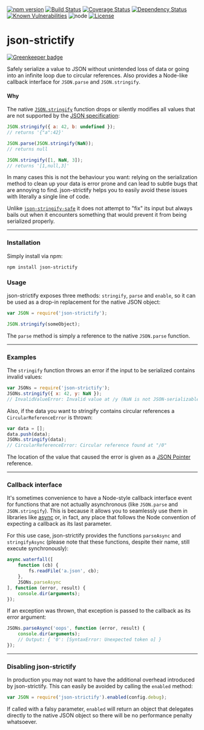 [![npm version](http://img.shields.io/npm/v/json-strictify.svg?style=flat-square)](http://badge.fury.io/js/json-strictify)
[![Build Status](http://img.shields.io/travis/pigulla/json-strictify.svg?style=flat-square)](https://travis-ci.org/pigulla/json-strictify)
[![Coverage Status](https://img.shields.io/coveralls/pigulla/json-strictify.svg?style=flat-square)](https://coveralls.io/r/pigulla/json-strictify)
[![Dependency Status](https://david-dm.org/pigulla/json-strictify.svg?style=flat-square)](https://david-dm.org/pigulla/json-strictify)
[![Known Vulnerabilities](https://snyk.io/test/github/pigulla/json-strictify/badge.svg?style=flat-square)](https://snyk.io/test/github/pigulla/json-strictify)
![node](https://img.shields.io/node/v/json-strictify.svg?maxAge=2592000&style=flat-square)
[![License](https://img.shields.io/npm/l/json-strictify.svg?maxAge=2592000&style=flat-square)](https://github.com/pigulla/json-strictify/blob/master/LICENSE)

# json-strictify

[![Greenkeeper badge](https://badges.greenkeeper.io/pigulla/json-strictify.svg)](https://greenkeeper.io/)

Safely serialize a value to JSON without unintended loss of data or going into an infinite loop due to circular references. Also provides a Node-like callback interface for `JSON.parse` and `JSON.stringify`.

#### Why

The native [`JSON.stringify`](https://developer.mozilla.org/en-US/docs/Web/JavaScript/Reference/Global_Objects/JSON/stringify) function drops or silently modifies all values that are not supported by the [JSON specification](http://www.ecma-international.org/publications/files/ECMA-ST/ECMA-404.pdf):

```js
JSON.stringify({ a: 42, b: undefined });
// returns '{"a":42}'

JSON.parse(JSON.stringify(NaN));
// returns null

JSON.stringify([1, NaN, 3]);
// returns '[1,null,3]'
```

In many cases this is not the behaviour you want: relying on the serialization method to clean up your data is error prone and can lead to subtle bugs that are annoying to find. json-strictify helps you to easily avoid these issues with literally a single line of code.

Unlike [`json-stringify-safe`](https://www.npmjs.org/package/json-stringify-safe) it does not attempt to "fix" its input but always bails out when it encounters something that would prevent it from being serialized properly.

---

### Installation

Simply install via npm:
```
npm install json-strictify
```

### Usage

json-strictify exposes three methods: `stringify`, `parse` and `enable`, so it can be used as a drop-in replacement for the native JSON object:

```javascript
var JSON = require('json-strictify');

JSON.stringify(someObject);
```

The `parse` method is simply a reference to the native `JSON.parse` function.

---

### Examples

The `stringify` function throws an error if the input to be serialized contains invalid values:
```javascript
var JSONs = require('json-strictify');
JSONs.stringify({ x: 42, y: NaN });
// InvalidValueError: Invalid value at /y (NaN is not JSON-serializable)
```

Also, if the data you want to stringify contains circular references a `CircularReferenceError` is thrown:
```javascript
var data = [];
data.push(data);
JSONs.stringify(data);
// CircularReferenceError: Circular reference found at "/0"
```

The location of the value that caused the error is given as a [JSON Pointer](http://tools.ietf.org/html/rfc6901) reference.

---

### Callback interface

It's sometimes convenience to have a Node-style callback interface event for functions that are not actually asynchronous (like `JSON.parse` and `JSON.stringify`). This is because it allows you to seamlessly use them in libraries like [async](https://github.com/caolan/async) or, in fact, any place that follows the Node convention of expecting a callback as its last parameter.

For this use case, json-strictify provides the functions `parseAsync` and `stringifyAsync` (please note that these functions, despite their name, still execute synchronously):

```js
async.waterfall([
    function (cb) {
        fs.readFile('a.json', cb);
    },
    JSONs.parseAsync
], function (error, result) {
    console.dir(arguments);
});

```

If an exception was thrown, that exception is passed to the callback as its error argument:

```js
JSONs.parseAsync('oops', function (error, result) {
    console.dir(arguments);
    // Output: { '0': [SyntaxError: Unexpected token o] }
});

```

---

### Disabling json-strictify

In production you may not want to have the additional overhead introduced by json-strictify. This can easily be avoided by calling the `enabled` method:

```javascript
var JSON = require('json-strictify').enabled(config.debug);
```

If called with a falsy parameter, `enabled` will return an object that delegates directly to the native JSON object so there will be no performance penalty whatsoever.
